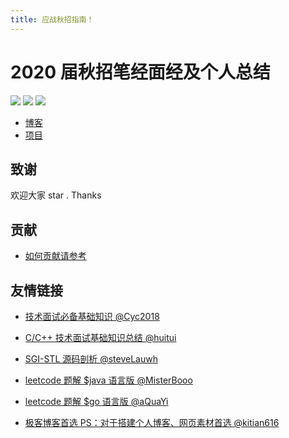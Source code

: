 ```yaml
---
title: 应战秋招指南！
---
```


# 2020 届秋招笔经面经及个人总结

[![](https://img.shields.io/badge/notes-protect-blue)](https://github.com/Apriluestc/2020/blob/master/README.md)
[![](https://img.shields.io/badge/build-passing-brightgreen)](https://github.com/Apriluestc/2020/blob/master/README.md)
[![](https://img.shields.io/badge/build-issue-brightgreen)](https://github.com/Apriluestc/2020/blog/issues)

- [博客](https://github.com/Apriluestc/2020/blob/master/blog/README.md)
- [项目](https://github.com/Apriluestc/2020/blob/master/blog/%E9%A1%B9%E7%9B%AE/README.md)

## 致谢

欢迎大家 star . Thanks

## 贡献

- [如何贡献请参考](https://github.com/Apriluestc/2020/blob/master/blog/fork.md)

## 友情链接

- [技术面试必备基础知识 @Cyc2018](https://github.com/CyC2018/CS-Notes)

- [C/C++ 技术面试基础知识总结 @huitui](https://github.com/huihut/interview)

- [SGI-STL 源码剖析 @steveLauwh](https://github.com/steveLauwh/SGI-STL)

- [leetcode 题解 $java 语言版 @MisterBooo](https://github.com/MisterBooo/LeetCodeAnimation)

- [leetcode 题解 $go 语言版 @aQuaYi](https://github.com/aQuaYi/LeetCode-in-Go)

- [极客博客首选 PS：对于搭建个人博客、网页素材首选 @kitian616](https://github.com/kitian616/jekyll-TeXt-theme)
